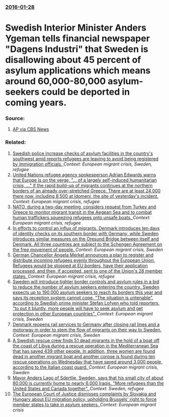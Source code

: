 ### [2016-01-28](/news/2016/01/28/index.md)

# Swedish Interior Minister Anders Ygeman tells financial newspaper "Dagens Industri" that Sweden is disallowing about 45 percent of asylum applications which means around 60,000-80,000 asylum-seekers could be deported in coming years. 




### Source:

1. [AP via CBS News](http://www.cbsnews.com/news/sweden-to-deport-up-to-80000-asylum-seekers/)

### Related:

1. [Swedish police increase checks of asylum facilities in the country's southwest amid reports refugees are leaving to avoid being registered by immigration officials. ](/news/2015/11/15/swedish-police-increase-checks-of-asylum-facilities-in-the-country-s-southwest-amid-reports-refugees-are-leaving-to-avoid-being-registered-b.md) _Context: European migrant crisis, Sweden, refugee_
2. [United Nations refugee agency spokesperson Adrian Edwards warns that Europe is on the verge, "... of a largely self-induced humanitarian crisis, ..." if the rapid build-up of migrants continues at the northern borders of an already over-stretched Greece. There are at least 24,000 there now, including 8,500 at Idomeni, the site of yesterday's incident. ](/news/2016/03/1/united-nations-refugee-agency-spokesperson-adrian-edwards-warns-that-europe-is-on-the-verge-of-a-largely-self-induced-humanitarian-cri.md) _Context: European migrant crisis, refugee_
3. [NATO, during a two-day meeting, considers request from Turkey and Greece to monitor migrant transit in the Aegean Sea and to combat human traffickers squeezing refugees onto unsafe boats. ](/news/2016/02/10/nato-during-a-two-day-meeting-considers-request-from-turkey-and-greece-to-monitor-migrant-transit-in-the-aegean-sea-and-to-combat-human-tr.md) _Context: European migrant crisis, refugee_
4. [In efforts to control an influx of migrants, Denmark introduces ten days of identity checks on its southern border with Germany, while Sweden introduces similar measures on the Oresund Bridge between itself and Denmark. All three countries are subject to the Schengen Agreement on the free movement of people. ](/news/2016/01/4/in-efforts-to-control-an-influx-of-migrants-denmark-introduces-ten-days-of-identity-checks-on-its-southern-border-with-germany-while-swede.md) _Context: European migrant crisis, Sweden_
5. [ German Chancellor Angela Merkel announces a plan to register and distribute incoming refugees evenly throughout the European Union. Refugees would be stopped at EU borders, have their application processed, and then, if accepted, sent to one of the Union's 28 member states. ](/news/2015/11/3/german-chancellor-angela-merkel-announces-a-plan-to-register-and-distribute-incoming-refugees-evenly-throughout-the-european-union-refugee.md) _Context: European migrant crisis, refugee_
6. [Sweden will introduce tighter border controls and asylum rules in a bid to reduce the number of asylum seekers entering the country. Sweden expects up to 190,000 asylum seekers to reach its borders this year and says its reception system cannot cope. "The situation is untenable", according to Swedish prime minister Stefan Lofven who told reporters, "to put it bluntly, more people will have to seek asylum and get protection in other European countries". ](/news/2015/11/24/sweden-will-introduce-tighter-border-controls-and-asylum-rules-in-a-bid-to-reduce-the-number-of-asylum-seekers-entering-the-country-sweden.md) _Context: European migrant crisis, Sweden_
7. [Denmark reopens rail services to Germany after closing rail lines and a motorway in order to stem the flow of migrants on their way to Sweden. ](/news/2015/09/10/denmark-reopens-rail-services-to-germany-after-closing-rail-lines-and-a-motorway-in-order-to-stem-the-flow-of-migrants-on-their-way-to-swede.md) _Context: European migrant crisis, Sweden_
8. [A Swedish rescue crew finds 51 dead migrants in the hold of a boat off the coast of Libya during a rescue operation in the Mediterranean Sea that has saved 439 other people. In addition, three women are found dead in another migrant boat and another corpse is found during ten rescue operations on Wednesday that have saved around 3,000 people, according to the Italian coast guard. ](/news/2015/08/26/a-swedish-rescue-crew-finds-51-dead-migrants-in-the-hold-of-a-boat-off-the-coast-of-libya-during-a-rescue-operation-in-the-mediterranean-sea.md) _Context: European migrant crisis, Sweden_
9. [ Mayor Anders Lago of Sdertlje, Sweden, says that his small city of about 80,000 is currently home to nearly 6,000 Iraqis. "More refugees than the United States and Canada together". ](/news/2008/04/10/mayor-anders-lago-of-sodertalje-sweden-says-that-his-small-city-of-about-80-000-is-currently-home-to-nearly-6-000-iraqis-more-refugees.md) _Context: Sweden, refugee_
10. [The European Court of Justice dismisses complaints by Slovakia and Hungary about EU migration policy, upholding Brussels' right to force member states to take in asylum seekers. ](/news/2017/09/6/the-european-court-of-justice-dismisses-complaints-by-slovakia-and-hungary-about-eu-migration-policy-upholding-brusselsa-right-to-force-m.md) _Context: European migrant crisis_
